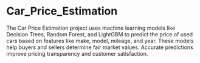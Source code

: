 # Car_Price_Estimation
The Car Price Estimation project uses machine learning models like Decision Trees, Random Forest, and LightGBM to predict the price of used cars based on features like make, model, mileage, and year. These models help buyers and sellers determine fair market values. Accurate predictions improve pricing transparency and customer satisfaction.
